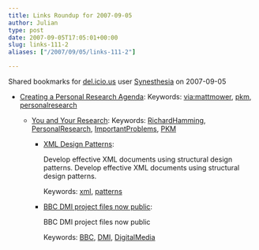 ```yaml
---
title: Links Roundup for 2007-09-05
author: Julian
type: post
date: 2007-09-05T17:05:01+00:00
slug: links-111-2 
aliases: ["/2007/09/05/links-111-2"]

---
```

Shared bookmarks for [del.icio.us][1] user  [Synesthesia][2] on 2007-09-05

  * [Creating a Personal Research Agenda][3]: 
    Keywords: [via:mattmower][4], [pkm][5], [personalresearch][6]</li> 
    
      * [You and Your Research][7]: 
        Keywords: [RichardHamming][8], [PersonalResearch][9], [ImportantProblems][10], [PKM][11]</li> 
        
          * [XML Design Patterns][12]:
  
            Develop effective XML documents using structural design patterns. Develop effective XML documents using structural design patterns.
  
            Keywords: [xml][13], [patterns][14]
          * [BBC DMI project files now public][15]:
  
            BBC DMI project files now public
  
            Keywords: [BBC][16], [DMI][17], [DigitalMedia][18]</ul>

 [1]: https://del.icio.us/
 [2]: https://del.icio.us/synesthesia
 [3]: https://codinginparadise.org/weblog/2007/08/creating-personal-research-agenda.html "https://codinginparadise.org/weblog/2007/08/creating-personal-research-agenda.html"
 [4]: https://del.icio.us/synesthesia/via:mattmower
 [5]: https://del.icio.us/synesthesia/pkm
 [6]: https://del.icio.us/synesthesia/personalresearch
 [7]: https://www.cs.virginia.edu/~robins/YouAndYourResearch.html "https://www.cs.virginia.edu/~robins/YouAndYourResearch.html"
 [8]: https://del.icio.us/synesthesia/RichardHamming
 [9]: https://del.icio.us/synesthesia/PersonalResearch
 [10]: https://del.icio.us/synesthesia/ImportantProblems
 [11]: https://del.icio.us/synesthesia/PKM
 [12]: https://www.xmlpatterns.com/ "https://www.xmlpatterns.com/"
 [13]: https://del.icio.us/synesthesia/xml
 [14]: https://del.icio.us/synesthesia/patterns
 [15]: https://backstage.bbc.co.uk/news/archives/2007/09/bbc_dmi_project.html "https://backstage.bbc.co.uk/news/archives/2007/09/bbc_dmi_project.html"
 [16]: https://del.icio.us/synesthesia/BBC
 [17]: https://del.icio.us/synesthesia/DMI
 [18]: https://del.icio.us/synesthesia/DigitalMedia